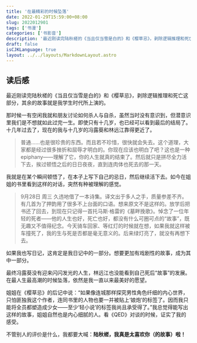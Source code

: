```yaml
---
title: '在最精彩的时候坠落'
date: 2022-01-29T15:59:00+08:00
slug: 2022012901
tags: ['书漫']
categories: ['书影音']
description: '最近刚读完陆秋槎的《当且仅当雪是白的》和《樱草忌》，剥除逻辑推理和死亡这部分，其余的故事就是我学生时代所上演的。'
draft: false
isCJKLanguage: true
layout: ../../layouts/MarkdownLayout.astro
---
```

## 读后感

最近刚读完陆秋槎的《当且仅当雪是白的》和《樱草忌》，剥除逻辑推理和死亡这部分，其余的故事就是我学生时代所上演的。

那时候一有空闲我就和朋友讨论如何杀人与自杀，虽然当时没有意识到，但潜意识里我们是不想就如此过完一生。即使只有十几岁，也已经可以看到最后的结局了。十几年过去了，现在的我与十几岁的冯露葵和林远江靠得更近了。

> 普通……也是很珍贵的东西。而且若不珍惜，很快就会失去。这个道理，大家都是经过很多挫折和屈辱才明白的。你现在应该也明白了吧？这也是一种epiphany——理解了它，你的人生就真的结束了。然后就只是拼尽全力活下去，挨过顿悟之后的日日夜夜，直到连肉体也死去的那一天。

我就是在某个瞬间顿悟了，在本子上写下自己的忌日，然后继续活下去。如今在姐姐的书里看到这样的对话，突然有种被理解的感觉。

> 9月28日 周三
> 久违地借了一本诗集。译文出于多人之手，质量参差不齐。有几首为了押韵用了很多不上台面的口语。想来原文不是这样的。放学后把书还了回去，到现在只记得一首托马斯·格雷的《墓畔挽歌》。悼念了一位年轻的死者——他的人生也好，死亡也好，都没有什么可圈可点的“故事”，既无趣又不值得纪念。今天骑车回家、等红灯的时候就在想，如果我就这样被车撞死了，我的生与死是否都是毫无意义的。后来绿灯亮了，就没有再想下去。

如果我也写日记，这肯定是我日记中的一部分。想要更加有戏剧性的故事，成为其中一部分。

最终冯露葵没有迎来闪闪发光的人生，林远江也没能看到自己死后“故事”的发展。在最人生最高潮的时候坠落，依然是我一直以来最美好的愿望。

姐姐在《樱草忌》的后记中说：“如果像连城那样探究男性角色纤细的内心世界，只怕匪独我这个作者，连同书里的人物也要一并被贴上‘娘炮’的标签了。因而我只能将全员都塑造成少女——至少‘轻小说’的标签我尚且承受得了。”我总觉得能写出这样的故事，姐姐自然也是内心细腻的人。看《QED》对谈的时候，证实了我的感受。

不管别人的评价是什么，我都要大喊：**陆秋槎，我真是太喜欢你（的故事）啦！**
